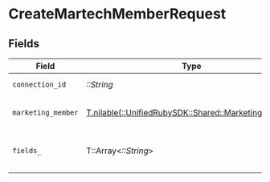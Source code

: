 # CreateMartechMemberRequest


## Fields

| Field                                                                                          | Type                                                                                           | Required                                                                                       | Description                                                                                    |
| ---------------------------------------------------------------------------------------------- | ---------------------------------------------------------------------------------------------- | ---------------------------------------------------------------------------------------------- | ---------------------------------------------------------------------------------------------- |
| `connection_id`                                                                                | *::String*                                                                                     | :heavy_check_mark:                                                                             | ID of the connection                                                                           |
| `marketing_member`                                                                             | [T.nilable(::UnifiedRubySDK::Shared::MarketingMember)](../../models/shared/marketingmember.md) | :heavy_minus_sign:                                                                             | A member represents a person                                                                   |
| `fields_`                                                                                      | T::Array<*::String*>                                                                           | :heavy_minus_sign:                                                                             | Comma-delimited fields to return                                                               |